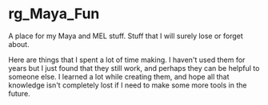# rg_Maya_Fun
A place for my Maya and MEL stuff. Stuff that I will surely lose or forget about.


Here are things that I spent a lot of time making. I haven't used them for years but I just found that they still work, and perhaps they can be helpful to someone else. I learned a lot while creating them, and hope all that knowledge isn't completely lost if I need to make some more tools in the future.
